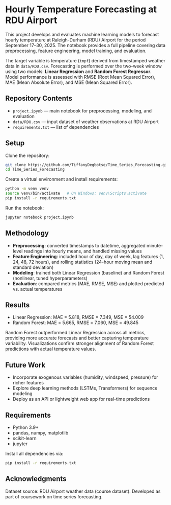 # Hourly Temperature Forecasting at RDU Airport

This project develops and evaluates machine learning models to forecast hourly temperature at Raleigh-Durham (RDU) Airport for the period September 17–30, 2025. The notebook provides a full pipeline covering data preprocessing, feature engineering, model training, and evaluation.

The target variable is temperature (`tmpf`) derived from timestamped weather data in `data/RDU.csv`. Forecasting is performed over the two-week window using two models: **Linear Regression** and **Random Forest Regressor**. Model performance is assessed with RMSE (Root Mean Squared Error), MAE (Mean Absolute Error), and MSE (Mean Squared Error).

## Repository Contents
- `project.ipynb` — main notebook for preprocessing, modeling, and evaluation  
- `data/RDU.csv` — input dataset of weather observations at RDU Airport  
- `requirements.txt` — list of dependencies  

## Setup
Clone the repository:  
```bash
git clone https://github.com/TiffanyDegbotse/Time_Series_Forecasting.git
cd Time_Series_Forecasting
```

Create a virtual environment and install requirements:  
```bash
python -m venv venv
source venv/bin/activate   # On Windows: venv\Scripts\activate
pip install -r requirements.txt
```

Run the notebook:  
```bash
jupyter notebook project.ipynb
```

## Methodology
- **Preprocessing**: converted timestamps to datetime, aggregated minute-level readings into hourly means, and handled missing values  
- **Feature Engineering**: included hour of day, day of week, lag features (1, 24, 48, 72 hours), and rolling statistics (24-hour moving mean and standard deviation)  
- **Modeling**: trained both Linear Regression (baseline) and Random Forest (nonlinear, tuned hyperparameters)  
- **Evaluation**: compared metrics (MAE, RMSE, MSE) and plotted predicted vs. actual temperatures  

## Results
- Linear Regression: MAE = 5.818, RMSE = 7.349, MSE = 54.009  
- Random Forest: MAE = 5.665, RMSE = 7.060, MSE = 49.845  

Random Forest outperformed Linear Regression across all metrics, providing more accurate forecasts and better capturing temperature variability. Visualizations confirm stronger alignment of Random Forest predictions with actual temperature values.

## Future Work
- Incorporate exogenous variables (humidity, windspeed, pressure) for richer features  
- Explore deep learning methods (LSTMs, Transformers) for sequence modeling  
- Deploy as an API or lightweight web app for real-time predictions  

## Requirements
- Python 3.9+  
- pandas, numpy, matplotlib  
- scikit-learn  
- jupyter  

Install all dependencies via:  
```bash
pip install -r requirements.txt
```

## Acknowledgments
Dataset source: RDU Airport weather data (course dataset). Developed as part of coursework on time series forecasting.
